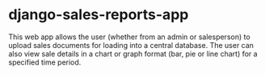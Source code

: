 # django-sales-reports-app

This web app allows the user (whether from an admin or salesperson) to upload sales documents for loading into a central database.
The user can also view sale details in a chart or graph format (bar, pie or line chart) for a specified time period.
